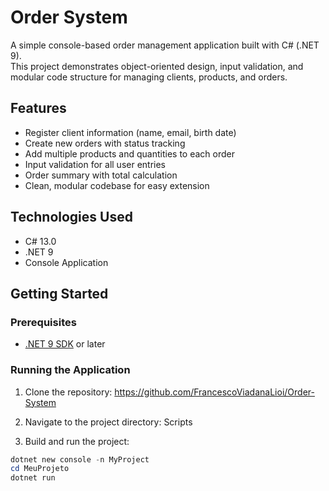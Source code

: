 # Order System

A simple console-based order management application built with C# (.NET 9).  
This project demonstrates object-oriented design, input validation, and modular code structure for managing clients, products, and orders.

## Features

- Register client information (name, email, birth date)
- Create new orders with status tracking
- Add multiple products and quantities to each order
- Input validation for all user entries
- Order summary with total calculation
- Clean, modular codebase for easy extension

## Technologies Used

- C# 13.0
- .NET 9
- Console Application

## Getting Started

### Prerequisites

- [.NET 9 SDK](https://dotnet.microsoft.com/download/dotnet/9.0) or later

### Running the Application

1. Clone the repository: https://github.com/FrancescoViadanaLioi/Order-System

2. Navigate to the project directory: Scripts

3. Build and run the project: 
```powershell
dotnet new console -n MyProject
cd MeuProjeto
dotnet run
```
